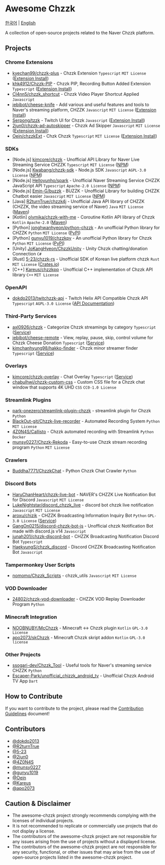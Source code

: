 # Awesome Chzzk
[한국어][LINK_한국어] | [English][LINK_english]

[LINK_한국어]: <https://github.com/dokdo2013/awesome-chzzk/blob/main/README.md>
[LINK_english]: <https://github.com/dokdo2013/awesome-chzzk/blob/main/README_en.md>

A collection of open-source projects related to the Naver Chzzk platform.

## Projects

### Chrome Extensions
- [kyechan99/chzzk-plus](https://github.com/kyechan99/chzzk-plus) - Chzzk Extension `Typescript` `MIT License` ([Extension Install](https://chromewebstore.google.com/detail/chzzk-plus/miampiopgfpnimmggagljgbpmjmjdjia))
- [khk4912/Chzzk-PIP](https://github.com/khk4912/Chzzk-PIP) - Chzzk PIP, Recording Button Added Extension `Typescript` ([Extension Install](https://chromewebstore.google.com/detail/chzzk-pip/gkgpbobdiaaodjbmgdankimklclnagio))
- [Cl4nn5/chzzk_shortcut](https://github.com/Cl4nn5/chzzk_shortcut) - Chzzk Video Player Shortcut Applied `Javascript`
- [jebibot/cheese-knife](https://github.com/jebibot/cheese-knife) - Add various and useful features and tools to Naver's streaming platform, CHZZK `Javascript` `MIT License` ([Extension Install](https://chromewebstore.google.com/detail/nfkfgkkhgglkgnlppncolmpekidapkjh))
- [Serpong/tzzk](https://github.com/Serpong/tzzk) - Twitch UI for Chzzk `Javascript` ([Extension Install](https://chromewebstore.google.com/detail/%ED%8A%B8%EC%A7%80%EC%A7%81-%ED%8A%B8%EC%88%98-%EC%9D%B4%EC%A3%BC-%ED%99%98%EA%B2%BD-%EC%A0%81%EC%9D%91-%EC%A7%80%EC%9B%90-%EC%84%9C%EB%B9%84%EC%8A%A4/bhfdliamlakhmeononpemhichflfeblc))
- [2jun0/chzzk-ad-autoskipper](https://github.com/2jun0/chzzk-ad-autoskipper) - Chzzk Ad Skipper `Javascript` `MIT License` ([Extension Install](https://chromewebstore.google.com/detail/치지직-광고-스키퍼/dfckileffglgodofacjbhbglplojmcfl))
- [Oein/chzzkExt](https://github.com/Oein/chzzkExt) - Chzk Chzzk `Typescript` `MIT License` ([Extension Install](https://chromewebstore.google.com/detail/%EC%B9%98%EC%A7%81%EC%B9%98%EC%A7%80%EC%A7%81-chzkchzzk/gnhkgfmbflpjnkigambjmfndopabaoaj))

### SDKs
- [Node.js] [kimcore/chzzk](https://github.com/kimcore/chzzk) - Unofficial API Library for Naver Live Streaming Service CHZZK `Typescript` `MIT License` ([NPM](https://www.npmjs.com/package/chzzk))
- [Node.js] [Kwabang/chzzk-sdk](https://github.com/Kwabang/chzzk-sdk) - Node.js SDK `Javascript` `AGPL-3.0 License` ([NPM](https://www.npmjs.com/package/chzzk-sdk))
- [Node.js] [Helloyunho/spark](https://github.com/Helloyunho/spark) - Unofficial Naver Streaming Service CHZZK JavaScript API `Typescript` `Apache-2.0 License` ([NPM](https://www.npmjs.com/package/spark-chzzk))
- [Node.js] [Emin-G/buzzk](https://github.com/Emin-G/buzzk) - BUZZK - Unofficial Library for building CHZZK Chatbot easier `Javascript` `MIT License` ([NPM](https://www.npmjs.com/package/buzzk))
- [Java] [R2turnTrue/chzzk4j](https://github.com/R2turnTrue/chzzk4j) - Unofficial Java API library of CHZZK (CHZZK, the video streaming service of Naver) `Java` `MIT License` ([Maven](https://mvnrepository.com/artifact/io.github.R2turnTrue/chzzk4j))
- [Kotlin] [olymika/chzzk-with-me](https://github.com/olymika/chzzk-wih-me) - Coroutine Kotlin API library of Chzzk `Kotlin` `Apache-2.0` ([Maven](https://central.sonatype.com/artifact/org.olymika/chzzk-with-me))
- [Python] [jonghwanhyeon/python-chzzk](https://github.com/jonghwanhyeon/python-chzzk) - An unofficial Python library for CHZZK `Python` `MIT License` ([PyPI](https://pypi.org/project/python-chzzk/))
- [Python] [gunyu1019/chzzkpy](https://github.com/gunyu1019/chzzk_py) - An unofficial Python library for Chzzk `Python` `MIT License` ([PyPI](https://pypi.org/project/chzzkpy/))
- [Unity] [JoKangHyeon/ChzzkUnity](https://github.com/JoKangHyeon/ChzzkUnity) - Unity Chzzk chatting/donation Connection `C#`
- [Rust] [5-23/chzzk-rs](https://github.com/5-23/chzzk-rs) - Unofficial SDK of Korean live platform chzzk `Rust` `MIT License` ([Crates.io](https://crates.io/crates/chzzk))
- [C++] [Kareus/chzzkpp](https://github.com/Kareus/chzzkpp) - Unofficial C++ implementation of Chzzk API library `C++` `MIT License`

### OpenAPI
- [dokdo2013/twitchzzk-api](https://github.com/dokdo2013/twitchzzk-api) - Twitch Helix API Compatible Chzzk API `Typescript` `AGPL-3.0 License` ([API Documentation](https://api.twitchzzk.tv))

### Third-Party Services
- [axl0926/chzzk](https://github.com/axl0926/chzzk) - Categorize Chzzk streamings by category `Typescript` ([Service](https://chzzk.vercel.app/))
- [jebibot/cheese-remote](https://github.com/jebibot/cheese-remote) - View, replay, pause, skip, control volume for Chzzk Cheese Donation `Typescript` ([Service](https://remote.chz.app/))
- [kimchanhyung98/hakko-finder](https://github.com/kimchanhyung98/hakko-finder) - Chzzk minor streamer finder `Typescript` ([Service](https://chzzk.chanhyung.kim/))

### Overlays
- [kimcore/chzzk-overlay](https://github.com/kimcore/chzzk-overlay) - Chat Overlay `Typescript` ([Service](https://chzzk-overlay.vercel.app/))
- [chabulhwi/chzzk-custom-css](https://github.com/chabulhwi/chzzk-custom-css) - Custom CSS file for a Chzzk chat window that supports 4K UHD `CSS` `CC0-1.0 License`

### Streamlink Plugins
- [park-onezero/streamlink-plugin-chzzk](https://github.com/park-onezero/streamlink-plugin-chzzk) - streamlink plugin for Chzzk `Python`
- [BlackOut-git/Chzzk-live-recorder](https://github.com/BlackOut-git/Chzzk-live-recorder) - Automated Recording System `Python` `MIT License`
- [4Z0N4S/Callisto](https://github.com/4Z0N4S/Callisto) - Chzzk automated recording with Streamlink `Python` `Docker`
- [munsy0227/Chzzk-Rekoda](https://github.com/munsy0227/Chzzk-Rekoda) - Easy-to-use Chzzk stream recording program `Python` `MIT License`

### Crawlers
- [Buddha7771/ChzzkChat](https://github.com/Buddha7771/ChzzkChat) - Python Chzzk Chat Crawler `Python`

### Discord Bots
- [HaruChanHeart/chzzk-live-bot](https://github.com/HaruChanHeart/chzzk-live-bot) - NAVER's CHZZK Live Notification Bot for Discord `Javascript` `MIT License`
- [LukeNightstar/discord_chzzk_live](https://github.com/LukeNightstar/discord_chzzk_live) - discord bot chzzk live notification `Javascript` `MIT License`
- [aroxu/chizik](https://github.com/aroxu/chizik) - CHZZK Broadcasting Information Inquiry Bot `Python` `GPL-3.0 License` ([Service](https://chizik.aroxu.me/))
- [GangOn0215/discord-chzzk-bot-js](https://github.com/GangOn0215/discord-chzzk-bot-js) - Unofficial chzzk Notification Bot made with discord.js v14 `Javascript`
- [junah201/chzzk-discord-bot](https://github.com/junah201/chzzk-discord-bot) - CHZZK Broadcasting Notification Discord Bot `Typescript`
- [HaekyungS/chzzk_discord](https://github.com/HaekyungS/chzzk_discord) - Discord CHZZK Broadcasting Notification Bot `Javascript`

### Tampermonkey User Scripts
- [nomomo/Chzzk_Scripts](https://github.com/nomomo/Chzzk_Scripts) - chzzk_utils `Javascript` `MIT License`

### VOD Downloader
- [24802/chzzk-vod-downloader](https://github.com/24802/chzzk-vod-downloader) - CHZZK VOD Replay Downloader Program `Python`

### Minecraft Integration
- [NOOBNUBY/McChzzk](https://github.com/NOOBNUBY/McChzzk) - Minecraft <-> Chzzk plugin `Kotlin` `GPL-3.0 License`
- [apo2073/skChzzk](https://github.com/apo2073/skChzzk) - Minecraft Chzzk skript addon `Kotlin` `GPL-3.0 license`

### Other Projects
- [ssogari-dev/Chzzk_Tool](https://github.com/ssogari-dev/Chzzk_Tool) - Useful tools for Naver's streaming service CHZZK `Python`
- [Escaper-Park/unofficial_chizzk_android_tv](https://github.com/Escaper-Park/unofficial_chzzk_android_tv) - Unofficial Chzzk Android TV App `Dart`

## How to Contribute
If you want to contribute to the project, please read the [Contribution Guidelines](https://github.com/dokdo2013/awesome-chzzk/blob/main/CONTRIBUTING_en.md) document!

## Contributors
- [@dokdo2013](https://github.com/dokdo2013)
- [@R2turnTrue](https://github.com/R2turnTrue)
- [@5-23](https://github.com/5-23)
- [@2jun0](https://github.com/2jun0)
- [@4Z0N4S](https://github.com/4Z0N4S)
- [@munsy0227](https://github.com/munsy0227)
- [@gunyu1019](https://github.com/gunyu1019)
- [@Oein](https://github.com/Oein)
- [@Kareus](https://github.com/Kareus)
- [@apo2073](https://github.com/apo2073)

## Caution & Disclaimer
- The awesome-chzzk project strongly recommends complying with the licenses of individual projects.
- It is not recommended to replicate or commercially use projects that do not display a license.
- The contributors of the awesome-chzzk project are not responsible for any issues arising from the use of projects without a displayed license.
- The contributors of the awesome-chzzk project are not responsible for any security, functional, or other issues that may arise from the use of open-source projects listed in the awesome-chzzk project.
